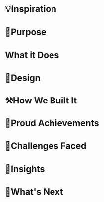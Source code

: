 # 💡Inspiration

# 🤔Purpose

# What it Does

# 🎨Design 

# ⚒️How We Built It 

# 💫Proud Achievements 

# 😤Challenges Faced 

# 👐Insights 

# 🚀What's Next 
